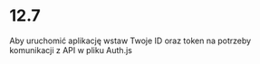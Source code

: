 # 12.7

Aby uruchomić aplikację wstaw Twoje ID oraz token na potrzeby komunikacji z API w pliku Auth.js